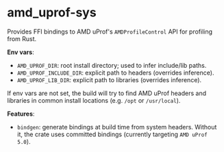 # amd_uprof-sys

Provides FFI bindings to AMD uProf's `AMDProfileControl` API for profiling from Rust.

**Env vars**:
- `AMD_UPROF_DIR`: root install directory; used to infer include/lib paths.
- `AMD_UPROF_INCLUDE_DIR`: explicit path to headers (overrides inference).
- `AMD_UPROF_LIB_DIR`: explicit path to libraries (overrides inference).

If env vars are not set, the build will try to find AMD uProf headers and libraries in common install locations (e.g. `/opt` or `/usr/local`).

**Features**:
- `bindgen`: generate bindings at build time from system headers. Without it, the crate uses committed bindings (currently targeting `AMD uProf 5.0`).

